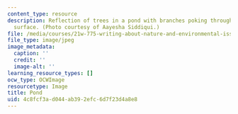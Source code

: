 ```yaml
---
content_type: resource
description: Reflection of trees in a pond with branches poking through the water's
  surface. (Photo courtesy of Aayesha Siddiqui.)
file: /media/courses/21w-775-writing-about-nature-and-environmental-issues-fall-2006/4c8fcf3ad044ab392efc6d7f23d4a8e8_chp_pond.jpg
file_type: image/jpeg
image_metadata:
  caption: ''
  credit: ''
  image-alt: ''
learning_resource_types: []
ocw_type: OCWImage
resourcetype: Image
title: Pond
uid: 4c8fcf3a-d044-ab39-2efc-6d7f23d4a8e8
---
```

